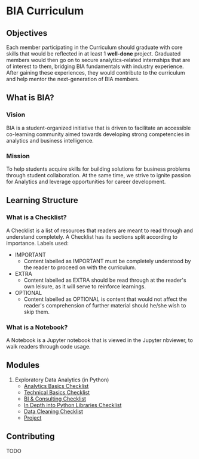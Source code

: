 # BIA Curriculum
## Objectives
Each member participating in the Curriculum should graduate with core skills that would be reflected in at least 1 **well-done** project. 
Graduated members would then go on to secure analytics-related internships that are of interest to them, bridging BIA fundamentals with industry experience. After gaining these experiences, they would contribute to the curriculum and help mentor the next-generation of BIA members.

## What is BIA?
### Vision
BIA is a student-organized initiative that is driven to facilitate an accessible co-learning
community aimed towards developing strong competencies in analytics and business intelligence.
### Mission
To help students acquire skills for building solutions for business problems through
student collaboration. At the same time, we strive to ignite passion for Analytics and
leverage opportunities for career development.

## Learning Structure
### What is a Checklist?
A Checklist is a list of resources that readers are meant to read through and understand completely.
A Checklist has its sections split according to importance.
Labels used:
- IMPORTANT
    - Content labelled as IMPORTANT must be completely understood by the reader to proceed on with the curriculum.
- EXTRA
    - Content labelled as EXTRA should be read through at the reader's own leisure, as it will serve to reinforce learnings.
- OPTIONAL
    - Content labelled as OPTIONAL is content that would not affect the reader's comprehension of further material should he/she wish to skip them.

### What is a Notebook?
A Notebook is a Jupyter notebook that is viewed in the Jupyter nbviewer, to walk readers through code usage. 

## Modules
1. Exploratory Data Analytics (in Python)
    - [Analytics Basics Checklist](#)
    - [Technical Basics Checklist](#)
    - [BI & Consulting Checklist](#)
    - [In Depth into Python Libraries Checklist](#)
    - [Data Cleaning Checklist](#)
    - [Project](#)

## Contributing
TODO